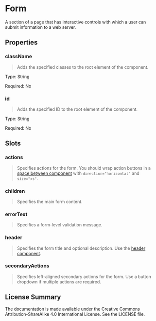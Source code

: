 # Form

A section of a page that has interactive controls with which a user can submit information to a web server.



## Properties



### className

> Adds the specified classes to the root element of the component.

Type: String

Required: No


### id

> Adds the specified ID to the root element of the component.

Type: String

Required: No





## Slots



### actions

> Specifies actions for the form. You should wrap action buttons in a [space between component](space-between.md) with `direction="horizontal"` and `size="xs"`.




### children

> Specifies the main form content.




### errorText

> Specifies a form-level validation message.




### header

> Specifies the form title and optional description. Use the [header component](header.md).




### secondaryActions

> Specifies left-aligned secondary actions for the form. Use a button dropdown if multiple actions are required.









## License Summary

The documentation is made available under the Creative Commons Attribution-ShareAlike 4.0 International License. See the LICENSE file.
